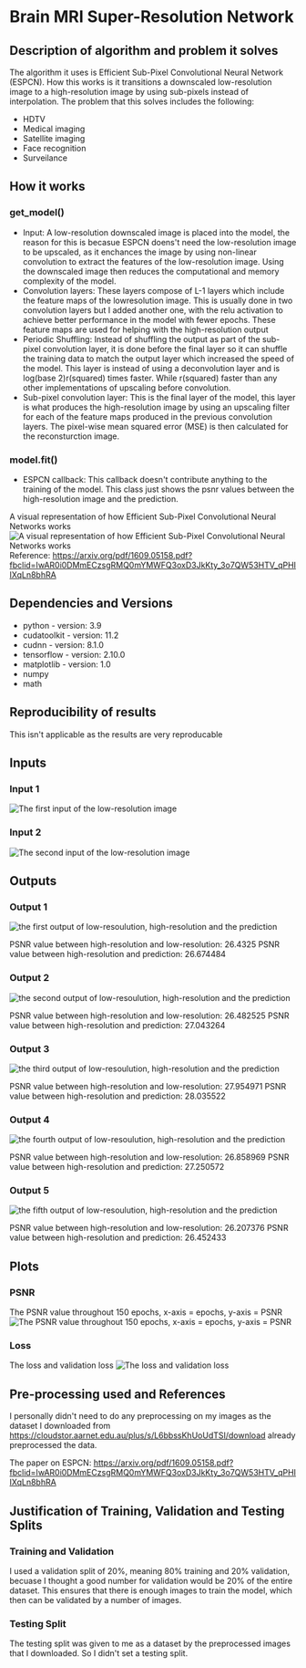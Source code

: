 # Brain MRI Super-Resolution Network

## Description of algorithm and problem it solves
The algorithm it uses is Efficient Sub-Pixel Convolutional Neural Network (ESPCN). How this works
is it transitions a downscaled low-resolution image to a high-resolution image
by using sub-pixels instead of interpolation. The problem that this solves includes the following:
- HDTV
- Medical imaging
- Satellite imaging
- Face recognition
- Surveilance

## How it works
### get_model()
- Input: A low-resolution downscaled image is placed into the model, the reason for this is becasue
ESPCN doens't need the low-resolution image to be upscaled, as it enchances the image by using 
non-linear convolution to extract the features of the low-resolution image. Using the 
downscaled image then reduces the computational and memory complexity of the model.
- Convolution layers: These layers compose of L-1 layers which include the feature maps of the lowresolution image. This is usually done in two convolution layers but I added another one, with the relu activation to achieve better performance in the model with fewer epochs. These feature maps are used for helping with the high-resolution output
- Periodic Shuffling: Instead of shuffling the output as part of the sub-pixel convolution layer, it is done before the final layer so it can shuffle the training data to match the output layer which increased the speed of the model. This layer is instead of using a deconvolution layer and is log(base 2)r(squared) times faster. While r(squared) faster than any other implementations of upscaling before convolution.
- Sub-pixel convolution layer: This is the final layer of the model, this layer is what produces the
high-resolution image by using an upscaling filter for each of the feature maps produced in the previous convolution layers. The pixel-wise mean squared error (MSE) is then calculated for the reconsturction image.


### model.fit()
- ESPCN callback: This callback doesn't contribute anything to the training of the model. This class
just shows the psnr values between the high-resolution image and the prediction.

A visual representation of how Efficient Sub-Pixel Convolutional Neural Networks works
![A visual representation of how Efficient Sub-Pixel Convolutional Neural Networks works](./images/Figure%20of%20how%20ESPCN%20works.PNG)
Reference: https://arxiv.org/pdf/1609.05158.pdf?fbclid=IwAR0i0DMmECzsgRMQ0mYMWFQ3oxD3JkKty_3o7QW53HTV_qPHIIXqLn8bhRA

## Dependencies and Versions
- python - version: 3.9
- cudatoolkit - version: 11.2
- cudnn - version: 8.1.0
- tensorflow - version: 2.10.0
- matplotlib - version: 1.0
- numpy
- math

## Reproducibility of results
This isn't applicable as the results are very reproducable

## Inputs

### Input 1
![The first input of the low-resolution image](./images/Input%201%20for%20ESPCN.png)

### Input 2
![The second input of the low-resolution image](./images/Input%202%20for%20ESPCN.png)


## Outputs

### Output 1
![the first output of low-resoulution, high-resolution and the prediction](./images/Output%201.png)

PSNR value between high-resolution and low-resolution: 26.4325
PSNR value between high-resolution and prediction: 26.674484

### Output 2
![the second output of low-resoulution, high-resolution and the prediction](./images/Output%202.png)

PSNR value between high-resolution and low-resolution: 26.482525
PSNR value between high-resolution and prediction: 27.043264

### Output 3
![the third output of low-resoulution, high-resolution and the prediction](./images/Output%203.png)

PSNR value between high-resolution and low-resolution: 27.954971
PSNR value between high-resolution and prediction: 28.035522

### Output 4
![the fourth output of low-resoulution, high-resolution and the prediction](./images/Output%204.png)

PSNR value between high-resolution and low-resolution: 26.858969
PSNR value between high-resolution and prediction: 27.250572

### Output 5
![the fifth output of low-resoulution, high-resolution and the prediction](./images/Output%205.png)

PSNR value between high-resolution and low-resolution: 26.207376
PSNR value between high-resolution and prediction: 26.452433


## Plots

### PSNR
The PSNR value throughout 150 epochs, x-axis = epochs, y-axis = PSNR
![The PSNR value throughout 150 epochs, x-axis = epochs, y-axis = PSNR](./images/PSNR%20graph.png)

### Loss
The loss and validation loss
![The loss and validation loss](./images/loss%20and%20val%20loss.png)

## Pre-processing used and References
I personally didn't need to do any preprocessing on my images as the dataset I 
downloaded from https://cloudstor.aarnet.edu.au/plus/s/L6bbssKhUoUdTSI/download already
preprocessed the data.

The paper on ESPCN: https://arxiv.org/pdf/1609.05158.pdf?fbclid=IwAR0i0DMmECzsgRMQ0mYMWFQ3oxD3JkKty_3o7QW53HTV_qPHIIXqLn8bhRA

## Justification of Training, Validation and Testing Splits

### Training and Validation
I used a validation split of 20%, meaning 80% training and 20% validation, becuase I thought a good number for validation would be 20% of the entire dataset. This ensures that there is enough images to train the model, which then can be validated by a number of images.

### Testing Split
The testing split was given to me as a dataset by the preprocessed images that I downloaded. So I didn't set a testing split. 
